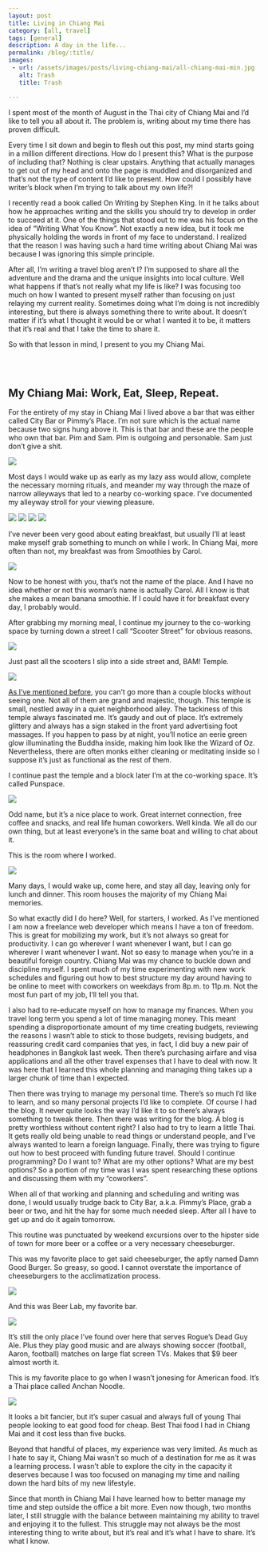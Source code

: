 ```yaml
---
layout: post
title: Living in Chiang Mai
category: [all, travel]
tags: [general]
description: A day in the life...
permalink: /blog/:title/
images:
 - url: /assets/images/posts/living-chiang-mai/all-chiang-mai-min.jpg
   alt: Trash
   title: Trash

---
```


I spent most of the month of August in the Thai city of Chiang Mai and I’d like to tell you all about it. The problem is, writing about my time there has proven difficult.

Every time I sit down and begin to flesh out this post, my mind starts going in a million different directions. How do I present this? What is the purpose of including that? Nothing is clear upstairs. Anything that actually manages to get out of my head and onto the page is muddled and disorganized and that’s not the type of content I’d like to present. How could I possibly have writer’s block when I’m trying to talk about my own life?!

I recently read a book called On Writing by Stephen King. In it he talks about how he approaches writing and the skills you should try to develop in order to succeed at it. One of the things that stood out to me was his focus on the idea of “Writing What You Know”. Not exactly a new idea, but it took me physically holding the words in front of my face to understand. I realized that the reason I was having such a hard time writing about Chiang Mai was because I was ignoring this simple principle.

After all, I’m writing a travel blog aren’t I? I’m supposed to share all the adventure and the drama and the unique insights into local culture. Well what happens if that’s not really what my life is like? I was focusing too much on how I wanted to present myself rather than focusing on just relaying my current reality. Sometimes doing what I’m doing is not incredibly interesting, but there is always something there to write about. It doesn’t matter if it’s what I thought it would be or what I wanted it to be, it matters that it’s real and that I take the time to share it.

So with that lesson in mind, I present to you my Chiang Mai.

<br/><br/>

## My Chiang Mai: Work, Eat, Sleep, Repeat.

For the entirety of my stay in Chiang Mai I lived above a bar that was either called City Bar or Pimmy’s Place. I’m not sure which is the actual name because two signs hung above it. This is that bar and these are the people who own that bar. Pim and Sam. Pim is outgoing and personable. Sam just don’t give a shit.

<div class="post-image-insert">
<img class="post-image-insert" src="/assets/images/posts/living-chiang-mai/pimmys-place-min.jpg">
</div>

Most days I would wake up as early as my lazy ass would allow, complete the necessary morning rituals, and meander my way through the maze of narrow alleyways that led to a nearby co-working space. I’ve documented my alleyway stroll for your viewing pleasure.

<div class="quad-image-block">
  <img src="/assets/images/posts/living-chiang-mai/pim-scooter.jpg">
  <img src="/assets/images/posts/living-chiang-mai/alley-dog.jpg">
  <img src="/assets/images/posts/living-chiang-mai/tiny-alley.jpg">
  <img src="/assets/images/posts/living-chiang-mai/alt-route.jpg">
</div>

I’ve never been very good about eating breakfast, but usually I’ll at least make myself grab something to munch on while I work. In Chiang Mai, more often than not, my breakfast was from Smoothies by Carol.

<div class="post-image-insert">
<img src="/assets/images/posts/living-chiang-mai/carol-smile.jpg">
</div>

Now to be honest with you, that’s not the name of the place. And I have no idea whether or not this woman’s name is actually Carol. All I know is that she makes a mean banana smoothie. If I could have it for breakfast every day, I probably would.

After grabbing my morning meal, I continue my journey to the co-working space by turning down a street I call “Scooter Street” for obvious reasons.

<div class="post-image-insert">
<img src="/assets/images/posts/living-chiang-mai/scooter-street-min.jpg">
</div>

Just past all the scooters I slip into a side street and, BAM! Temple. 

<div class="post-image-insert">
<img src="/assets/images/posts/living-chiang-mai/alley-temple-min.jpg">
</div>

[As I’ve mentioned before](https://www.rowemin-around.com/blog/top-5-best-se-asia/), you can’t go more than a couple blocks without seeing one. Not all of them are grand and majestic, though. This temple is small, nestled away in a quiet neighborhood alley. The tackiness of this temple always fascinated me. It’s gaudy and out of place. It’s extremely glittery and always has a sign staked in the front yard advertising foot massages. If you happen to pass by at night, you’ll notice an eerie green glow illuminating the Buddha inside, making him look like the Wizard of Oz. Nevertheless, there are often monks either cleaning or meditating inside so I suppose it’s just as functional as the rest of them.

I continue past the temple and a block later I’m at the co-working space. It’s called Punspace. 

<div class="post-image-insert">
<img src="/assets/images/posts/living-chiang-mai/pun-alley-min.jpg">
</div>

Odd name, but it’s a nice place to work. Great internet connection, free coffee and snacks, and real life human coworkers. Well kinda. We all do our own thing, but at least everyone’s in the same boat and willing to chat about it.

This is the room where I worked. 

<div class="post-image-insert">
<img src="/assets/images/posts/living-chiang-mai/pun-inside-min.jpg">
</div>

Many days, I would wake up, come here, and stay all day, leaving only for lunch and dinner. This room houses the majority of my Chiang Mai memories.

So what exactly did I do here? Well, for starters, I worked. As I’ve mentioned I am now a freelance web developer which means I have a ton of freedom. This is great for mobilizing my work, but it’s not always so great for productivity. I can go wherever I want whenever I want, but I can go wherever I want whenever I want. Not so easy to manage when you’re in a beautiful foreign country. Chiang Mai was my chance to buckle down and discipline myself. I spent much of my time experimenting with new work schedules and figuring out how to best structure my day around having to be online to meet with coworkers on weekdays from 8p.m. to 11p.m. Not the most fun part of my job, I’ll tell you that.

I also had to re-educate myself on how to manage my finances. When you travel long term you spend a lot of time managing money. This meant spending a disproportionate amount of my time creating budgets, reviewing the reasons I wasn’t able to stick to those budgets, revising budgets, and reassuring credit card companies that yes, in fact, I did buy a new pair of headphones in Bangkok last week. Then there’s purchasing airfare and visa applications and all the other travel expenses that I have to deal with now. It was here that I learned this whole planning and managing thing takes up a larger chunk of time than I expected.

Then there was trying to manage my personal time. There’s so much I’d like to learn, and so many personal projects I’d like to complete. Of course I had the blog. It never quite looks the way I’d like it to so there’s always something to tweak there. Then there was writing for the blog. A blog is pretty worthless without content right? I also had to try to learn a little Thai. It gets really old being unable to read things or understand people, and I’ve always wanted to learn a foreign language. Finally, there was trying to figure out how to best proceed with funding future travel. Should I continue programming? Do I want to? What are my other options? What are my best options? So a portion of my time was I was spent researching these options and discussing them with my “coworkers”.

When all of that working and planning and scheduling and writing was done, I would usually trudge back to City Bar, a.k.a. Pimmy’s Place, grab a beer or two, and hit the hay for some much needed sleep. After all I have to get up and do it again tomorrow.

This routine was punctuated by weekend excursions over to the hipster side of town for more beer or a coffee or a very necessary cheeseburger. 

This was my favorite place to get said cheeseburger, the aptly named Damn Good Burger. So greasy, so good. I cannot overstate the importance of cheeseburgers to the acclimatization process.

<div class="post-image-insert">
<img src="/assets/images/posts/living-chiang-mai/best-burger-min.jpg">
</div>

And this was Beer Lab, my favorite bar.

<div class="post-image-insert">
<img src="/assets/images/posts/living-chiang-mai/best-bar-min.jpg">
</div>

It’s still the only place I’ve found over here that serves Rogue’s Dead Guy Ale. Plus they play good music and are always showing soccer (football, Aaron, football) matches on large flat screen TVs. Makes that $9 beer almost worth it.

This is my favorite place to go when I wasn’t jonesing for American food. It’s a Thai place called Anchan Noodle. 

<div class="post-image-insert">
  <img src="/assets/images/posts/living-chiang-mai/best-thai-min.jpg">
</div>

It looks a bit fancier, but it’s super casual and always full of young Thai people looking to eat good food for cheap. Best Thai food I had in Chiang Mai and it cost less than five bucks.

Beyond that handful of places, my experience was very limited. As much as I hate to say it, Chiang Mai wasn’t so much of a destination for me as it was a learning process. I wasn’t able to explore the city in the capacity it deserves because I was too focused on managing my time and nailing down the hard bits of my new lifestyle.

Since that month in Chiang Mai I have learned how to better manage my time and step outside the office a bit more. Even now though, two months later, I still struggle with the balance between maintaining my ability to travel and enjoying it to the fullest. This struggle may not always be the most interesting thing to write about, but it’s real and it’s what I have to share. It’s what I know.




